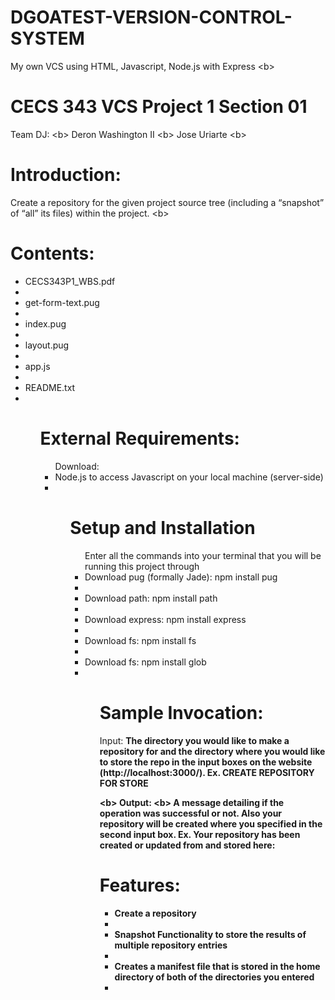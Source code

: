 # DGOATEST-VERSION-CONTROL-SYSTEM
My own VCS using HTML, Javascript, Node.js with Express <b\>

# CECS 343 VCS Project 1 Section 01
Team DJ: <b\>
Deron Washington II <b\>
Jose Uriarte <b\>

# Introduction:
Create a repository for the given project source tree (including a
“snapshot” of “all” its files) within the project. <b\>

# Contents:
<ul> 
 <li> CECS343P1_WBS.pdf <li/>
 <li> get-form-text.pug <li/>
 <li> index.pug         <li/>
 <li> layout.pug        <li/>
 <li> app.js            <li/>
 <li> README.txt        <li/>
<ul/>

# External Requirements:
<ul> Download:
 <li> Node.js  to access Javascript on your local machine (server-side)<li/>
<ul/> 

# Setup and Installation 
<ul> Enter all the commands into your terminal that you will be running this project through
  <li> Download pug (formally Jade): npm install pug <li/>
  <li> Download path: npm install path               <li/>
  <li> Download express: npm install express         <li/>
  <li> Download fs: npm install fs                   <li/>
  <li> Download fs: npm install glob                 <li/>   
<ul/>
  
 # Sample Invocation:
 Input: <b/>
 The directory you would like to make a repository for and the directory where you would like to store the repo in the input boxes on the website (http://localhost:3000/). <b/>
 Ex. CREATE REPOSITORY FOR <full path of the project directory to make repo from> <b/>
  STORE <full path of where you want to store the repository> 

<b\> Output: <b\>
A message detailing if the operation was successful or not. Also your repository will be created where you specified in the second input box. <b/>
Ex. Your repository has been created or updated from <full path of the project directory to make repo from> and stored here: <full path of where you want to store the repository>
  
  
# Features:
<ul>
  <li> Create a repository <li/>
  <li> Snapshot Functionality to store the results of multiple repository entries <li/>
  <li> Creates a manifest file that is stored in the home directory of both of the directories you entered <li/>
 <ul/>
